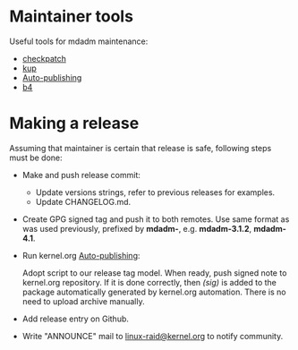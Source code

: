 # Maintainer tools

Useful tools for mdadm maintenance:
- [checkpatch](https://docs.kernel.org/dev-tools/checkpatch.html)
- [kup](https://korg.docs.kernel.org/kup.html)
- [Auto-publishing](https://korg.docs.kernel.org/kup.html#auto-publishing-with-git-archive-signer)
- [b4](https://b4.docs.kernel.org/en/latest/)

# Making a release

Assuming that maintainer is certain that release is safe, following steps must be done:

- Make and push release commit:
  - Update versions strings, refer to previous releases for examples.
  - Update CHANGELOG.md.

- Create GPG signed tag and push it to both remotes. Use same format as was used previously,
  prefixed by **mdadm-**, e.g. **mdadm-3.1.2**, **mdadm-4.1**.

- Run kernel.org
  [Auto-publishing](https://korg.docs.kernel.org/kup.html#auto-publishing-with-git-archive-signer):

  Adopt script to our release tag model. When ready, push signed note to kernel.org repository. If
  it is done correctly, then *(sig)* is added to the package automatically generated by
  kernel.org automation. There is no need to upload archive manually.

- Add release entry on Github.

- Write "ANNOUNCE" mail to linux-raid@kernel.org to notify community.
